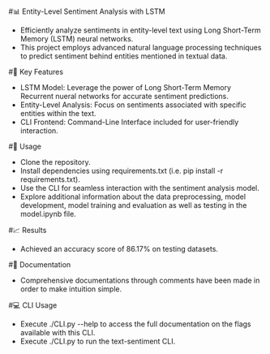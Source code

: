 #📊 Entity-Level Sentiment Analysis with LSTM

* Efficiently analyze sentiments in entity-level text using Long Short-Term Memory (LSTM) neural networks. 
* This project employs advanced natural language processing techniques to predict sentiment behind entities mentioned in textual data.

#🚀 Key Features

* LSTM Model: Leverage the power of Long Short-Term Memory Recurrent nueral networks for accurate sentiment predictions.
* Entity-Level Analysis: Focus on sentiments associated with specific entities within the text.
* CLI Frontend: Command-Line Interface included for user-friendly interaction.

#🔧 Usage

* Clone the repository.
* Install dependencies using requirements.txt (i.e. pip install -r requirements.txt).
* Use the CLI for seamless interaction with the sentiment analysis model.
* Explore additional information about the data preprocessing, model development, model training and evaluation as well as testing in the model.ipynb file.

#📈 Results

* Achieved an accuracy score of 86.17% on testing datasets.

#📄 Documentation

* Comprehensive documentations through comments have been made in order to make intuition simple.

#💻 CLI Usage

* Execute ./CLI.py --help to access the full documentation on the flags available with this CLI.
* Execute ./CLI.py to run the text-sentiment CLI.
